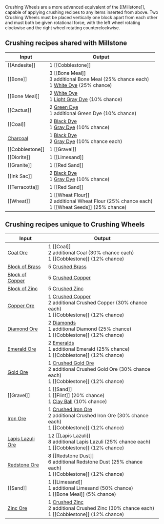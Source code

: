 Crushing Wheels are a more advanced equivalent of the [[Millstone]], capable of applying crushing recipes to any items inserted from above. Two Crushing Wheels must be placed vertically one block apart from each other and must both be given rotational force, with the left wheel rotating clockwise and the right wheel rotating counterclockwise.

## Crushing recipes shared with Millstone
| Input  | Output |
| ------------- | ------------- |
| [[Andesite]] | 1 [[Cobblestone]] |
| [[Bone]] | 3 [[Bone Meal]] <br> 3 additional Bone Meal (25% chance each) <br> 1 [White Dye](Dye) (25% chance) |
| [[Bone Meal]] | 2 [White Dye](Dye) <br> 1 [Light Gray Dye](Dye) (10% chance) |
| [[Cactus]] | 2 [Green Dye](Dye) <br> 1 additional Green Dye (10% chance) |
| [[Coal]] | 2 [Black Dye](Dye) <br> 1 [Gray Dye](Dye) (10% chance) |
| [Charcoal](Coal) | 1 [Black Dye](Dye) <br> 2 [Gray Dye](Dye) (10% chance each) |
| [[Cobblestone]] | 1 [[Gravel]] |
| [[Diorite]] | 1 [[Limesand]] |
| [[Granite]] | 1 [[Red Sand]] |
| [[Ink Sac]] | 2 [Black Dye](Dye) <br> 1 [Gray Dye](Dye) (10% chance) |
| [[Terracotta]] | 1 [[Red Sand]] |
| [[Wheat]] | 1 [[Wheat Flour]] <br> 2 additional Wheat Flour (25% chance each) <br> 1 [[Wheat Seeds]] (25% chance) |

## Crushing recipes unique to Crushing Wheels
| Input  | Output |
| ------------- | ------------- |
| [Coal Ore](Coal) | 1 [[Coal]] <br> 2 additional Coal (30% chance each) <br> 1 [[Cobblestone]] (12% chance) |
| [Block of Brass](Brass) | 5 [Crushed Brass](Brass) |
| [Block of Copper](Copper) | 5 [Crushed Copper](Copper) |
| [Block of Zinc](Zinc) | 5 [Crushed Zinc](Zinc) |
| [Copper Ore](Copper) | 1 [Crushed Copper](Copper) <br> 2 additional Crushed Copper (30% chance each) <br> 1 [[Cobblestone]] (12% chance) |
| [Diamond Ore](Diamond) | 2 [Diamonds](Diamond) <br> 1 additional Diamond (25% chance) <br> 1 [[Cobblestone]] (12% chance) |
| [Emerald Ore](Emerald) | 2 [Emeralds](Emerald) <br> 1 additional Emerald (25% chance) <br> 1 [[Cobblestone]] (12% chance) |
| [Gold Ore](Gold) | 1 [Crushed Gold Ore](Gold) <br> 2 additional Crushed Gold Ore (30% chance each) <br> 1 [[Cobblestone]] (12% chance) |
| [[Gravel]] | 1 [[Sand]] <br> 1 [[Flint]] (20% chance) <br> 1 [Clay Ball](Clay) (10% chance) |
| [Iron Ore](Iron) | 1 [Crushed Iron Ore](Iron) <br> 2 additional Crushed Iron Ore (30% chance each) <br> 1 [[Cobblestone]] (12% chance) |
| [Lapis Lazuli Ore](Lapis-Lazuli) | 12 [[Lapis Lazuli]] <br> 8 additional Lapis Lazuli (25% chance each) <br> 1 [[Cobblestone]] (12% chance) |
| [Redstone Ore](Redstone) | 8 [[Redstone Dust]] <br> 6 additional Redstone Dust (25% chance each) <br> 1 [[Cobblestone]] (12% chance) |
| [[Sand]] | 1 [[Limesand]] <br> 1 additional Limesand (50% chance) <br> 1 [[Bone Meal]] (5% chance) |
| [Zinc Ore](Zinc) | 1 [Crushed Zinc](Zinc) <br> 2 additional Crushed Zinc (30% chance each) <br> 1 [[Cobblestone]] (12% chance) |